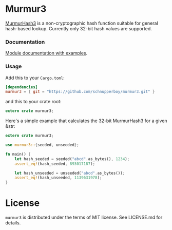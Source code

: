 # Murmur3

[MurmurHash3](https://en.wikipedia.org/wiki/MurmurHash) is a non-cryptographic hash function suitable for general hash-based lookup. Currently only 32-bit hash values are supported.

### Documentation

[Module documentation with examples](https://schnupperboy.github.io/murmur3/murmur3/).

### Usage

Add this to your `Cargo.toml`:

```toml
[dependencies]
murmur3 = { git = "https://github.com/schnupperboy/murmur3.git" }
```

and this to your crate root:

```rust
extern crate murmur3;
```

Here's a simple example that calculates the 32-bit MurmurHash3 for a given &str:

```rust
extern crate murmur3;

use murmur3::{seeded, unseeded};

fn main() {
	let hash_seeded = seeded("abcd".as_bytes(), 1234);
	assert_eq!(hash_seeded, 893017187);

	let hash_unseeded = unseeded("abcd".as_bytes());
	assert_eq!(hash_unseeded, 1139631978);
}
```

# License

`murmur3` is distributed under the terms of MIT license. See LICENSE.md for details.
